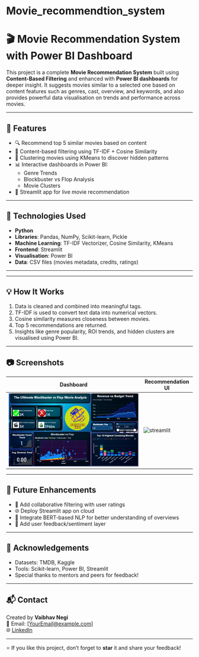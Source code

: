 # Movie_recommendtion_system

# 🎬 Movie Recommendation System with Power BI Dashboard

This project is a complete **Movie Recommendation System** built using **Content-Based Filtering** and enhanced with **Power BI dashboards** for deeper insight. It suggests movies similar to a selected one based on content features such as genres, cast, overview, and keywords, and also provides powerful data visualisation on trends and performance across movies.

---

## 🚀 Features

- 🔍 Recommend top 5 similar movies based on content
- 🎯 Content-based filtering using TF-IDF + Cosine Similarity
- 🧠 Clustering movies using KMeans to discover hidden patterns
- 📊 Interactive dashboards in Power BI:
  - Genre Trends
  - Blockbuster vs Flop Analysis
  - Movie Clusters
- 🎥 Streamlit app for live movie recommendation

---

## 🧰 Technologies Used

- **Python**  
- **Libraries**: Pandas, NumPy, Scikit-learn, Pickle  
- **Machine Learning**: TF-IDF Vectorizer, Cosine Similarity, KMeans  
- **Frontend**: Streamlit  
- **Visualisation**: Power BI  
- **Data**: CSV files (movies metadata, credits, ratings)

---


---

## 💡 How It Works

1. Data is cleaned and combined into meaningful tags.
2. TF-IDF is used to convert text data into numerical vectors.
3. Cosine similarity measures closeness between movies.
4. Top 5 recommendations are returned.
5. Insights like genre popularity, ROI trends, and hidden clusters are visualised using Power BI.

---

## 📷 Screenshots

| Dashboard | Recommendation UI |
|-----------|-------------------|
| ![Dashboard](dashboard/Screenshot%202025-05-01%20172317.png) | ![streamlit](screenshots/streamlit_ui.png) |

---

## 🔮 Future Enhancements

- 🎯 Add collaborative filtering with user ratings
- 🌐 Deploy Streamlit app on cloud
- 🧠 Integrate BERT-based NLP for better understanding of overviews
- 💬 Add user feedback/sentiment layer

---

## 🙌 Acknowledgements

- Datasets: TMDB, Kaggle  
- Tools: Scikit-learn, Power BI, Streamlit  
- Special thanks to mentors and peers for feedback!

---

## 📬 Contact

Created by **Vaibhav Negi**  
📧 Email: [YourEmail@example.com]  
🌐 [LinkedIn](https://www.linkedin.com/in/vaibhav-negi-440740263/)

---

⭐ If you like this project, don’t forget to **star** it and share your feedback!
